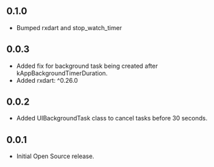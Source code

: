 ## 0.1.0

* Bumped rxdart and stop_watch_timer

## 0.0.3

* Added fix for background task being created after kAppBackgroundTimerDuration.
* Added rxdart: ^0.26.0

## 0.0.2

* Added UIBackgroundTask class to cancel tasks before 30 seconds.

## 0.0.1

* Initial Open Source release.